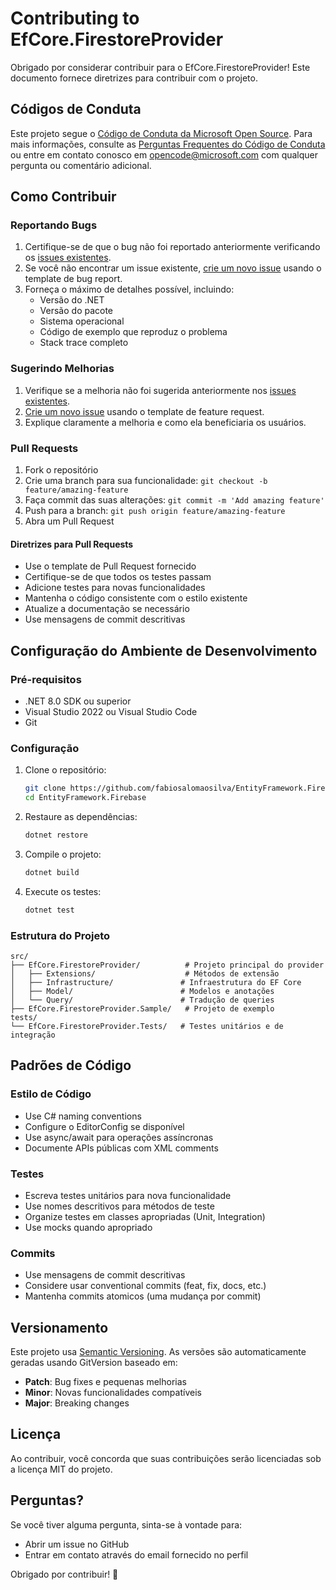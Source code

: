 # Contributing to EfCore.FirestoreProvider

Obrigado por considerar contribuir para o EfCore.FirestoreProvider! Este documento fornece diretrizes para contribuir com o projeto.

## Códigos de Conduta

Este projeto segue o [Código de Conduta da Microsoft Open Source](https://opensource.microsoft.com/codeofconduct/). Para mais informações, consulte as [Perguntas Frequentes do Código de Conduta](https://opensource.microsoft.com/codeofconduct/faq/) ou entre em contato conosco em opencode@microsoft.com com qualquer pergunta ou comentário adicional.

## Como Contribuir

### Reportando Bugs

1. Certifique-se de que o bug não foi reportado anteriormente verificando os [issues existentes](https://github.com/fabiosalomaosilva/EntityFramework.Firebase/issues).
2. Se você não encontrar um issue existente, [crie um novo issue](https://github.com/fabiosalomaosilva/EntityFramework.Firebase/issues/new/choose) usando o template de bug report.
3. Forneça o máximo de detalhes possível, incluindo:
   - Versão do .NET
   - Versão do pacote
   - Sistema operacional
   - Código de exemplo que reproduz o problema
   - Stack trace completo

### Sugerindo Melhorias

1. Verifique se a melhoria não foi sugerida anteriormente nos [issues existentes](https://github.com/fabiosalomaosilva/EntityFramework.Firebase/issues).
2. [Crie um novo issue](https://github.com/fabiosalomaosilva/EntityFramework.Firebase/issues/new/choose) usando o template de feature request.
3. Explique claramente a melhoria e como ela beneficiaria os usuários.

### Pull Requests

1. Fork o repositório
2. Crie uma branch para sua funcionalidade: `git checkout -b feature/amazing-feature`
3. Faça commit das suas alterações: `git commit -m 'Add amazing feature'`
4. Push para a branch: `git push origin feature/amazing-feature`
5. Abra um Pull Request

#### Diretrizes para Pull Requests

- Use o template de Pull Request fornecido
- Certifique-se de que todos os testes passam
- Adicione testes para novas funcionalidades
- Mantenha o código consistente com o estilo existente
- Atualize a documentação se necessário
- Use mensagens de commit descritivas

## Configuração do Ambiente de Desenvolvimento

### Pré-requisitos

- .NET 8.0 SDK ou superior
- Visual Studio 2022 ou Visual Studio Code
- Git

### Configuração

1. Clone o repositório:
   ```bash
   git clone https://github.com/fabiosalomaosilva/EntityFramework.Firebase.git
   cd EntityFramework.Firebase
   ```

2. Restaure as dependências:
   ```bash
   dotnet restore
   ```

3. Compile o projeto:
   ```bash
   dotnet build
   ```

4. Execute os testes:
   ```bash
   dotnet test
   ```

### Estrutura do Projeto

```
src/
├── EfCore.FirestoreProvider/          # Projeto principal do provider
│   ├── Extensions/                    # Métodos de extensão
│   ├── Infrastructure/               # Infraestrutura do EF Core
│   ├── Model/                        # Modelos e anotações
│   └── Query/                        # Tradução de queries
├── EfCore.FirestoreProvider.Sample/   # Projeto de exemplo
tests/
└── EfCore.FirestoreProvider.Tests/   # Testes unitários e de integração
```

## Padrões de Código

### Estilo de Código

- Use C# naming conventions
- Configure o EditorConfig se disponível
- Use async/await para operações assíncronas
- Documente APIs públicas com XML comments

### Testes

- Escreva testes unitários para nova funcionalidade
- Use nomes descritivos para métodos de teste
- Organize testes em classes apropriadas (Unit, Integration)
- Use mocks quando apropriado

### Commits

- Use mensagens de commit descritivas
- Considere usar conventional commits (feat, fix, docs, etc.)
- Mantenha commits atomicos (uma mudança por commit)

## Versionamento

Este projeto usa [Semantic Versioning](https://semver.org/). As versões são automaticamente geradas usando GitVersion baseado em:

- **Patch**: Bug fixes e pequenas melhorias
- **Minor**: Novas funcionalidades compatíveis
- **Major**: Breaking changes

## Licença

Ao contribuir, você concorda que suas contribuições serão licenciadas sob a licença MIT do projeto.

## Perguntas?

Se você tiver alguma pergunta, sinta-se à vontade para:

- Abrir um issue no GitHub
- Entrar em contato através do email fornecido no perfil

Obrigado por contribuir! 🎉
